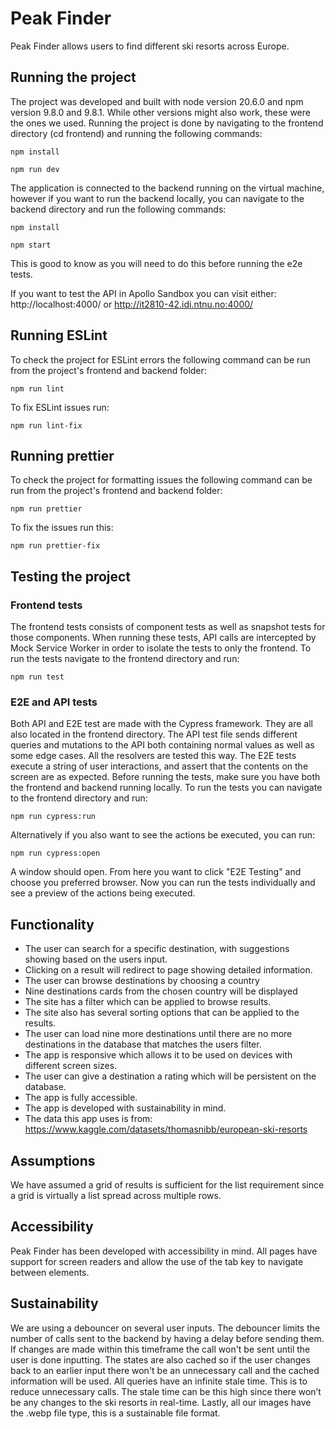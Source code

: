 # Peak Finder

Peak Finder allows users to find different ski resorts across Europe.

## Running the project

The project was developed and built with node version 20.6.0 and npm version 9.8.0 and 9.8.1. While other versions might also work, these were the ones we used. Running the project is done by navigating to the frontend directory (cd frontend) and running the following commands:

```
npm install
```

```
npm run dev
```
The application is connected to the backend running on the virtual machine, however if you want to run the backend locally, you can navigate to the backend directory and run the following commands:

```
npm install
```

```
npm start
```
This is good to know as you will need to do this before running the e2e tests.

If you want to test the API in Apollo Sandbox you can visit either: http://localhost:4000/ or http://it2810-42.idi.ntnu.no:4000/

## Running ESLint

To check the project for ESLint errors the following command can be run from the project's frontend and backend folder:

```
npm run lint
```

To fix ESLint issues run:

```
npm run lint-fix
```

## Running prettier

To check the project for formatting issues the following command can be run from the project's frontend and backend folder:

```
npm run prettier
```

To fix the issues run this:

```
npm run prettier-fix
```

## Testing the project

### Frontend tests

The frontend tests consists of component tests as well as snapshot tests for those components. When running these tests, API calls are intercepted by Mock Service Worker in order to isolate the tests to only the frontend. To run the tests navigate to the frontend directory and run:

```
npm run test
```

### E2E and API tests

Both API and E2E test are made with the Cypress framework. They are all also located in the frontend directory. The API test file sends different queries and mutations to the API both containing normal values as well as some edge cases. All the resolvers are tested this way. The E2E tests execute a string of user interactions, and assert that the contents on the screen are as expected. Before running the tests, make sure you have both the frontend and backend running locally. To run the tests you can navigate to the frontend directory and run:

```
npm run cypress:run
```
Alternatively if you also want to see the actions be executed, you can run:

```
npm run cypress:open
```
A window should open. From here you want to click "E2E Testing" and choose you preferred browser. Now you can run the tests individually and see a preview of the actions being executed.

## Functionality

- The user can search for a specific destination, with suggestions showing based on the users input.
- Clicking on a result will redirect to page showing detailed information.
- The user can browse destinations by choosing a country
- Nine destinations cards from the chosen country will be displayed
- The site has a filter which can be applied to browse results.
- The site also has several sorting options that can be applied to the results.
- The user can load nine more destinations until there are no more destinations in the database that matches the users filter.
- The app is responsive which allows it to be used on devices with different screen sizes.
- The user can give a destination a rating which will be persistent on the database.
- The app is fully accessible.
- The app is developed with sustainability in mind.
- The data this app uses is from: https://www.kaggle.com/datasets/thomasnibb/european-ski-resorts


## Assumptions

We have assumed a grid of results is sufficient for the list requirement since a grid is virtually a list spread across multiple rows.


## Accessibility

Peak Finder has been developed with accessibility in mind. All pages have support for screen readers and allow the use of the tab key to navigate between elements.

## Sustainability 

We are using a debouncer on several user inputs. The debouncer limits the number of calls sent to the backend by having a delay before sending them. If changes are made within this timeframe the call won't be sent until the user is done inputting. The states are also cached so if the user changes back to an earlier input there won't be an unnecessary call and the cached information will be used. All queries have an infinite stale time. This is to reduce unnecessary calls. The stale time can be this high since there won’t be any changes to the ski resorts in real-time. Lastly, all our images have the .webp file type, this is a sustainable file format.